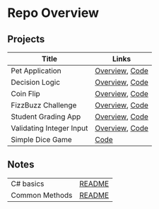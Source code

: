 # Repo Overview

## Projects

| Title | Links |
|--|--|
|Pet Application | [Overview](Projects/petApplication/README.md), [Code](Projects/petApplication/Program.cs) |
| Decision Logic | [Overview](Projects/DecisionLogic/README.md), [Code](Projects/DecisionLogic/Program.cs) |
| Coin Flip | [Overview](Projects/coinFlip/README.md), [Code](Projects/coinFlip/Program.cs) |
| FizzBuzz Challenge | [Overview](Projects/FizzBuzzChallenge/README.md), [Code](Projects/FizzBuzzChallenge/Program.cs) |
| Student Grading App | [Overview](Projects/StudentGradeApp/README.md), [Code](Projects/StudentGradeApp/Program.cs) |
| Validating Integer Input | [Overview](Projects/validateIntegerInput/README.md), [Code](Projects/validateIntegerInput/Program.cs) |
| Simple Dice Game | [Code](Projects/SimpleDiceGame/Program.cs) |

## Notes

| | |
|--|--|
|C# basics | [README](Notes/basics.md) |
|Common Methods | [README](Notes/methods.md) |
